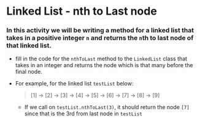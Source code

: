 # Linked List - nth to Last node

### In this activity we will be writing a method for a linked list that takes in a positive integer `n` and returns the `n`th to last node of that linked list.

* fill in the code for the `nthToLast` method to the `LinkedList` class that takes in an integer and returns the node which is that many before the final node.

* For example, for the linked list `testList` below:

  > [1] -> [2] -> [3] -> [4] -> [5] -> [6] -> [7] -> [8] -> [9]

  * If we call on `testList.nthToLast(3)`, it should return the node `[7]` since that is the 3rd from last node in `testList`
